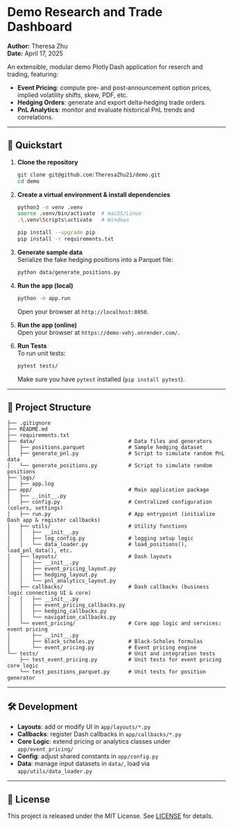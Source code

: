 # Demo Research and Trade Dashboard

**Author:** Theresa Zhu  
**Date:** April 17, 2025

An extensible, modular demo Plotly Dash application for reserch and trading, featuring:

- **Event Pricing**: compute pre‑ and post‑announcement option prices, implied volatility shifts, skew, PDF, etc.
- **Hedging Orders**: generate and export delta‑hedging trade orders.
- **PnL Analytics**: monitor and evaluate historical PnL trends and correlations.

---

## 🚀 Quickstart

1. **Clone the repository**  
   ```bash
   git clone git@github.com:TheresaZhu21/demo.git
   cd demo
   ```

2. **Create a virtual environment & install dependencies**  
   ```bash
   python3 -m venv .venv
   source .venv/bin/activate  # macOS/Linux
   .\.venv\Scripts\activate   # Windows

   pip install --upgrade pip
   pip install -r requirements.txt
   ```

3. **Generate sample data**  
   Serialize the fake hedging positions into a Parquet file:
   ```bash
   python data/generate_positions.py
   ```

4. **Run the app (local)**  
   ```bash
   python -m app.run
   ```
   Open your browser at `http://localhost:8050`.

5. **Run the app (online)**  
   Open your browser at `https://demo-vehj.onrender.com/`.

6. **Run Tests**  
   To run unit tests:
   ```bash
   pytest tests/
   ```
   Make sure you have `pytest` installed (`pip install pytest`).

---

## 📁 Project Structure

```
├── .gitignore
├── README.md
├── requirements.txt
├── data/                              # Data files and generators
│   ├── positions.parquet              # Sample hedging dataset
│   ├── generate_pnl.py                # Script to simulate random PnL data
│   └── generate_positions.py          # Script to simulate random positions
├── logs/                              
│   ├── app.log
├── app/                               # Main application package
│   ├── __init__.py
│   ├── config.py                      # Centralized configuration (colors, settings)
│   ├── run.py                         # App entrypoint (initialize Dash app & register callbacks)
│   ├── utils/                         # Utility functions
│   │   ├── __init__.py
│   │   ├── log_config.py              # logging setup logic
│   │   └── data_loader.py             # load_positions(), load_pnl_data(), etc.
│   ├── layouts/                       # Dash layouts
│   │   ├── __init__.py
│   │   ├── event_pricing_layout.py
│   │   ├── hedging_layout.py
│   │   └── pnl_analytics_layout.py
│   ├── callbacks/                     # Dash callbacks (business logic connecting UI & core)
│   │   ├── __init__.py
│   │   ├── event_pricing_callbacks.py
│   │   ├── hedging_callbacks.py
│   │   └── navigation_callbacks.py
│   └── event_pricing/                 # Core app logic and services: event pricing
│       ├── __init__.py
│       ├── black_scholes.py           # Black-Scholes formulas
│       └── event_pricing.py           # Event pricing engine
└── tests/                             # Unit and integration tests
    ├── test_event_pricing.py          # Unit tests for event pricing core logic
    └── test_positions_parquet.py      # Unit tests for position generator
```

---

## 🛠️ Development

- **Layouts**: add or modify UI in `app/layouts/*.py`
- **Callbacks**: register Dash callbacks in `app/callbacks/*.py`
- **Core Logic**: extend pricing or analytics classes under `app/event_pricing/`
- **Config**: adjust shared constants in `app/config.py`
- **Data**: manage input datasets in `data/`, load via `app/utils/data_loader.py`

---

## 📄 License

This project is released under the MIT License. See [LICENSE](LICENSE) for details.

